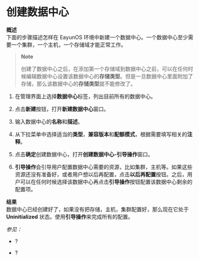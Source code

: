 # 创建数据中心

**概述**</br>
下面的步骤描述怎样在 EayunOS
环境中新建一个数据中心。一个数据中心至少需要一个集群，一个主机，一个存储域才能正常工作。

> **Note**
>
> 创建了数据中心之后，在添加第一个存储域到数据中心之前，可以在任何时候编辑数据中心设置该数据中心的**存储类型**。但是一旦数据中心里面附加了存储，那么该数据中心的**存储类型**就不能修改了。

1. 在管理界面上选择**数据中心**标签，列出目前所有的数据中心。

2. 点击**新建**按钮，打开**新建数据中心**窗口。

3. 输入数据中心的**名称**和**描述**。

4. 从下拉菜单中选择适当的**类型**，**兼容版本**和**配额模式**，根据需要填写相关的**注释**。

5. 点击**确定**创建数据中心，打开**创建数据中心-引导操作**窗口。

6. **引导操作**会引导用户配置数据中心需要的资源，比如集群，主机等。如果这些资源还没有准备好，或者用户想以后再配置，点击**以后再配置**按钮。之后，用户可以在任何时候选择该数据中心再点击**引导操作**按钮配置该数据中心剩余的配置项。

**结果**</br>
数据中心已经创建好了，如果没有把存储，主机，集群配置好，那么现在它处于
**Uninitialized** 状态。使用**引导操作**来完成所有的配置。

*参见：*

-   ?

-   ?
